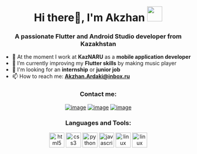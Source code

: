 <h1 align="center">Hi there👋, I'm Akzhan <img height="40" src="https://emoji.gg/assets/emoji/7333-parrotdance.gif"></h1>
<h3 align="center">A passionate Flutter and Android Studio developer from Kazakhstan</h3>

- 🔭 At the moment I work at **KazNARU** as a **mobile application developer**
- 🌱 I’m currently improving my **Flutter skills** by making music player
- 👯 I'm looking for an **internship** or **junior job**
- 📫 How to reach me: **Akzhan.Ardaki@inbox.ru**

<h3 align="center">Contact me:</h3>
<div align="center">

[![image](https://img.shields.io/badge/LinkedIn-0077B5?style=for-the-badge&logo=linkedin&logoColor=white)](https://www.linkedin.com/in/akzhanardaki/)
[![image](https://img.shields.io/badge/Stack_Overflow-E67E22?style=for-the-badge&logo=stackoverflow&logoColor=white)](https://stackoverflow.com/users/16515904/akzhan?tab=profile)
[![image](https://img.shields.io/badge/Email-E74C3C?style=for-the-badge&logo=gmail&logoColor=white)](mailto:Akzhan.Ardaki@inbox.ru)
  
  <h3 align="center">Languages and Tools:</h3>

<p align="center"> 
    <img src="https://cdn.jsdelivr.net/gh/devicons/devicon/icons/android/android-plain-wordmark.svg" alt="html5" width="40" height="40"/> 
  </a>
    <img src="https://cdn.jsdelivr.net/gh/devicons/devicon/icons/flutter/flutter-original.svg" alt="css3" width="40" height="40"/> 
  </a> 
    <img src="https://cdn.jsdelivr.net/gh/devicons/devicon/icons/java/java-original-wordmark.svg" alt="python" width="40" height="40"/> 
  </a>  
    <img src="https://cdn.jsdelivr.net/gh/devicons/devicon/icons/dart/dart-original.svg" alt="javascript" width="40" height="40"/> 
  </a> 
    <img src="https://cdn.jsdelivr.net/gh/devicons/devicon/icons/cplusplus/cplusplus-plain.svg" alt="linux" width="40" height="40"/> 
  </a> 
  <img src="https://cdn.jsdelivr.net/gh/devicons/devicon/icons/firebase/firebase-plain-wordmark.svg" alt="linux" width="40" height="40"/> 
  </a> 
</p>
